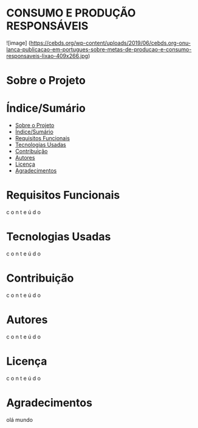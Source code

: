 # CONSUMO E PRODUÇÃO RESPONSÁVEIS 

 ![image] (https://cebds.org/wp-content/uploads/2019/06/cebds.org-onu-lanca-publicacao-em-portugues-sobre-metas-de-producao-e-consumo-responsaveis-lixao-409x266.jpg)
# Sobre o Projeto

# Índice/Sumário

* [Sobre o Projeto](#Sobre-o-Projeto) 
* [Índice/Sumário](#Índice-/-Sumário)
* [Requisitos Funcionais](#Requisitos-Funcionais)
* [Tecnologias Usadas](#Tecnologias-Usadas)
* [Contribuição](#Contribuição)
* [Autores](#Autores)
* [Licença](#Licença)
* [Agradecimentos](#Agradecimentos)

# Requisitos Funcionais
c
o
n
t
e
ú
d
o
# Tecnologias Usadas
c
o
n
t
e
ú
d
o
# Contribuição
c
o
n
t
e
ú
d
o
# Autores
c
o
n
t
e
ú
d
o
# Licença
c
o
n
t
e
ú
d
o
# Agradecimentos 
olá mundo

